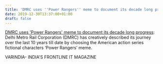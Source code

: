 ```yaml
---
title: 'DMRC uses ''Power Rangers'' meme to document its decade long progress'
date: 2019-12-30T13:37:00+01:00
draft: false
---
```


[DMRC uses 'Power Rangers' meme to document its decade long progress](https://varindia.com/news/dmrc-uses-power-rangers-meme-to-document-its-decade-long-progress#.XgnvahkqV0g.blogger): Delhi Metro Rail Corporation (DMRC) has creatively described its journey over the last 10 years till date by choosing the American action series fictional characters ‘Power Rangers’ meme.  
  
VARINDIA- INDIA'S FRONTLINE IT MAGAZINE